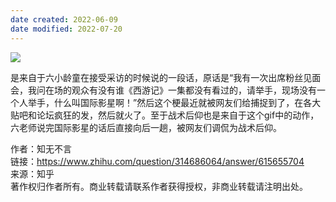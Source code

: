 ```yaml
---
date created: 2022-06-09
date modified: 2022-07-20
---
```


![](https://pic4.zhimg.com/50/v2-2c7422ce6d442f8c21023617662349e9_720w.gif?source=1940ef5c)

是来自于六小龄童在接受采访的时候说的一段话，原话是“我有一次出席粉丝见面会，我问在场的观众有没有谁《西游记》一集都没有看过的，请举手，现场没有一个人举手，什么叫国际影星啊！”然后这个梗最近就被网友们给捕捉到了，在各大贴吧和论坛疯狂的发，然后就火了。至于战术后仰也是来自于这个gif中的动作，六老师说完国际影星的话后直接向后一趟，被网友们调侃为战术后仰。

  
  

作者：知无不言  
链接：https://www.zhihu.com/question/314686064/answer/615655704  
来源：知乎  
著作权归作者所有。商业转载请联系作者获得授权，非商业转载请注明出处。
